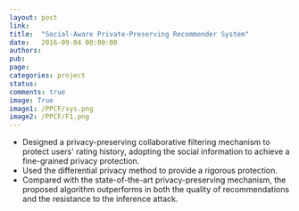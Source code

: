 ```yaml
---
layout: post
link: 
title:  "Social-Aware Private-Preserving Recommender System"
date:   2016-09-04 00:00:00
authors: 
pub: 
page: 
categories: project
status:
comments: true
image: True
image1: /PPCF/sys.png
image2: /PPCF/F1.png 
---
```

<ul>
<li>Designed a privacy-preserving collaborative filtering mechanism to protect users' rating history, adopting the social information to achieve a fine-grained privacy protection.</li>
<li>Used the differential privacy method to provide a rigorous protection.</li>
<li>Compared with the state-of-the-art privacy-preserving mechanism, the proposed algorithm outperforms in both the quality of recommendations and the resistance to the inference attack.</li>
</ul>